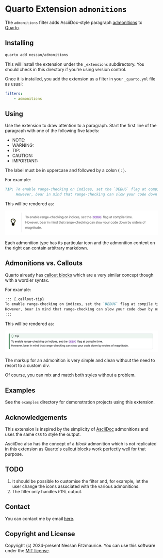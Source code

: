 # Quarto Extension `admonitions`

The `admonitions` filter adds AsciiDoc-style paragraph [admonitions][] to [Quarto][].

## Installing

```bash
quarto add nessan/admonitions
```

This will install the extension under the `_extensions` subdirectory.
You should check in this directory if you're using version control.

Once it is installed, you add the extension as a filter in your `_quarto.yml` file as usual:

```yml
filters:
    - admonitions
```

## Using

Use the extension to draw attention to a paragraph. Start the first line of the paragraph with one of the following  five labels:

- NOTE:
- WARNING:
- TIP:
- CAUTION:
- IMPORTANT:

The label must be in uppercase and followed by a colon ( : ).

For example:

```markdown
TIP: To enable range-checking on indices, set the `DEBUG` flag at compile time. \
     However, bear in mind that range-checking can slow your code down by orders of magnitude.
```

This will be rendered as:

![README-tip](assets/README-tip.png)

Each admonition type has its particular icon and the admonition content on the right can contain arbitrary markdown.

## Admonitions vs. Callouts

Quarto already has [callout blocks][] which are a very similar concept though with a wordier syntax.

For example:

```markdown
::: {.callout-tip}
To enable range-checking on indices, set the `DEBUG` flag at compile time. \
However, bear in mind that range-checking can slow your code down by orders of magnitude.
:::
```

This will be rendered as:

![README-callout](assets/README-callout.png)

The markup for an admonition is very simple and clean without the need to resort to a custom div.

Of course, you can mix and match both styles without a problem.

## Examples

See the `examples` directory for demonstration projects using this extension.

## Acknowledgements

This extension is inspired by the simplicity of [AsciiDoc][] admonitions and uses the same `CSS` to style the output.

AsciiDoc also has the concept of a *block* admonition which is not replicated in this extension as Quarto's callout blocks work perfectly well for that purpose.

## TODO

1. It should be possible to customise the filter and, for example, let the user change the icons associated with the various admonitions.
2. The filter only handles `HTML` output.

## Contact

You can contact me by email [here](mailto:nzznfitz+gh@icloud.com).

## Copyright and License

Copyright (c) 2024-present Nessan Fitzmaurice.
You can use this software under the [MIT license][].

<!-- Reference links -->

[Quarto]: https://quarto.org
[AsciiDoc]: https://docs.asciidoctor.org/asciidoc/latest/
[admonitions]: https://docs.asciidoctor.org/asciidoc/latest/blocks/admonitions/
[callout blocks]: https://quarto.org/docs/authoring/callouts.html
[MIT license]: https://opensource.org/license/mit
